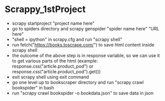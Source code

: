 # Scrappy_1stProject

* scrapy startproject "project name here"
* go to spiders directory and scrapy genspider "spider name here" "URL here"
* "shell = ipython" in scrapy.cfg and run "scrapy shell"
* run fetch("https://books.toscrape.com/") to save html content inside scrapy shell
* the outcome of the above step is in response variable, so we can use it to get various parts of the html (example: response.css("article.product_pod") or response.css("article.product_pod").get())
* exit scrapy shell using exit command
* go one level up to bookscraper directory and run "scrapy crawl bookspider" in bash
* run "scrapy crawl bookspider -o bookdata.json" to save data in json
